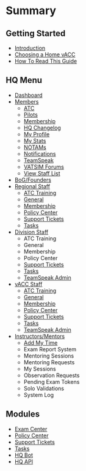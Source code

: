 # Summary

## Getting Started

* [Introduction](/README.md)
* [Choosing a Home vACC](choosing-a-home-vacc.md)
* [How To Read This Guide](how-to-read-this-guide.md)

## HQ Menu

* [Dashboard](dashboard.md)
* [Members](members.md)
  * [ATC](members/atc.md)
  * [Pilots](members/pilots.md)
  * [Membership](members/membership.md)
  * [HQ Changelog](members/hq-changelog.md)
  * [My Profile](members/my-profile.md)
  * [My Stats](members/my-stats.md)
  * [NOTAMs](members/notams.md)
  * [Notifications](members/notifications.md)
  * [TeamSpeak](members/teamspeak.md)
  * [VATSIM Forums](members/vatsim-forums.md)
  * [View Staff List](members/view-staff-list.md)
* [BoG/Founders](/bogfounders.md)
* [Regional Staff](/regional-staff.md)
  * [ATC Training](regional-staff/atc-training.md)
  * [General](regional-staff/general.md)
  * [Membership](regional-staff/membership.md)
  * [Policy Center](policyprocedures.md)
  * [Support Tickets](support-tickets.md)
  * [Tasks](tasks.md)
* [Division Staff](division-staff.md)
  * ATC Training
  * General
  * Membership
  * Policy Center
  * [Support Tickets](support-tickets.md)
  * [Tasks](tasks.md)
  * [TeamSpeak Admin](division-staff/teamspeak-admin.md)
* [vACC Staff](vacc-staff.md)
  * [ATC Training](vacc-staff/atc-training.md)
  * [General](vacc-staff/general.md)
  * [Membership](vacc-staff/membership.md)
  * [Policy Center](policyprocedures.md)
  * [Support Tickets](support-tickets.md)
  * [Tasks](tasks.md)
  * [TeamSpeak Admin](vacc-staff/teamspeak-admin.md)
* [Instructors/Mentors](instructorsmentors.md)
  * [Add My Time](instructorsmentors/add-my-time.md)
  * Exam Report System
  * Mentoring Sessions
  * Mentoring Requests
  * My Sessions
  * Observation Requests
  * Pending Exam Tokens
  * Solo Validations
  * System Log

## Modules

* [Exam Center](exam-center.md)
* [Policy Center](policyprocedures.md)
* [Support Tickets](support-tickets.md)
* [Tasks](tasks.md)
* [HQ Bot](/hq-bot.md)
* [HQ API](/hq-api.md)

